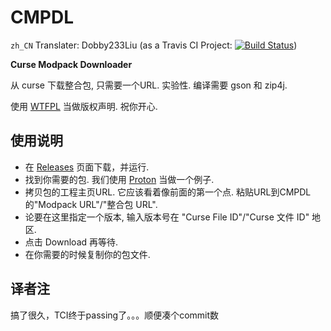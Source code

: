 # CMPDL


`zh_CN` Translater: Dobby233Liu (as a Travis CI Project: [![Build Status](https://travis-ci.org/Dobby233Liu/CMPDL.svg?branch=master)](https://travis-ci.org/Dobby233Liu/CMPDL))

**Curse Modpack Downloader**

从 curse 下载整合包, 只需要一个URL. 实验性. 编译需要 gson 和 zip4j.

使用 [WTFPL](http://www.wtfpl.net/) 当做版权声明. 祝你开心.

## 使用说明
 
 * 在 [Releases](https://github.com/Vazkii/CMPDL/releases) 页面下载，并运行.
 * 找到你需要的包. 我们使用 [Proton](https://minecraft.curseforge.com/projects/proton) 当做一个例子.
 * 拷贝包的工程主页URL. 它应该看着像前面的第一个点. 粘贴URL到CMPDL的"Modpack URL"/"整合包 URL".
 * 论要在这里指定一个版本, 输入版本号在 "Curse File ID"/"Curse 文件 ID" 地区.
 * 点击 Download 再等待.
 * 在你需要的时候复制你的包文件.
 
## 译者注

搞了很久，TCI终于passing了。。。顺便凑个commit数
